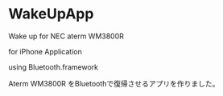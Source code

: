 WakeUpApp
=========

Wake up for NEC aterm WM3800R

for iPhone Application 

using Bluetooth.framework


Aterm WM3800R をBluetoothで復帰させるアプリを作りました。
